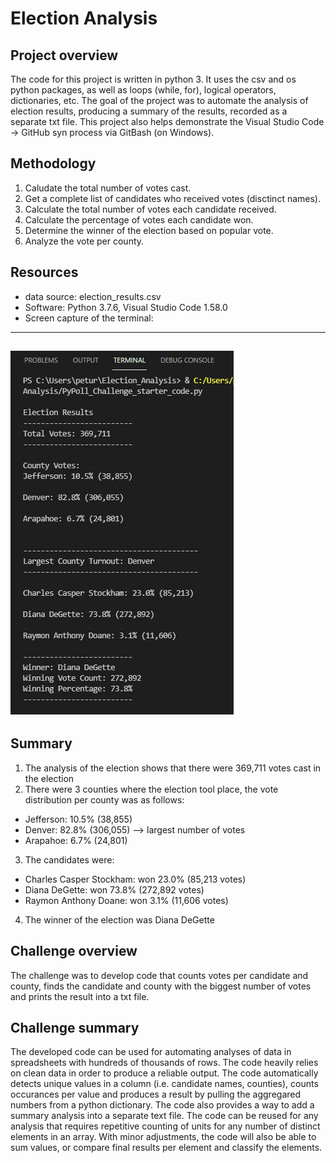 # Election Analysis
## Project overview
The code for this project is written in python 3. It uses the csv and os python packages, as well as loops (while, for), logical operators, dictionaries, etc. The goal of the project was to automate the analysis of election results, producing a summary of the results, recorded as a separate txt file.
This project also helps demonstrate the Visual Studio Code -> GitHub syn process via GitBash (on Windows).

## Methodology
1. Caludate the total number of votes cast.
2. Get a complete list of candidates who received votes (disctinct names).
3. Calculate the total number of votes each candidate received.
4. Calculate the percentage of votes each candidate won.
5. Determine the winner of the election based on popular vote.
6. Analyze the vote per county.

## Resources
 - data source: election_results.csv
 - Software: Python 3.7.6, Visual Studio Code 1.58.0
 - Screen capture of the terminal: 
---
 ![image](https://github.com/githubteodora/Election_Analysis/blob/main/Resources/terminal.PNG)
---
## Summary
1. The analysis of the election shows that there were 369,711 votes cast in the election
2. There were 3 counties where the election tool place, the vote distribution per county was as follows:
 - Jefferson: 10.5% (38,855)
 - Denver: 82.8% (306,055) --> largest number of votes
 - Arapahoe: 6.7% (24,801)
3. The candidates were: 
 - Charles Casper Stockham: won 23.0% (85,213 votes)
 - Diana DeGette: won 73.8% (272,892 votes)
 - Raymon Anthony Doane: won 3.1% (11,606 votes)
4. The winner of the election was Diana DeGette

## Challenge overview
The challenge was to develop code that counts votes per candidate and county, finds the candidate and county with the biggest number of votes and prints the result into a txt file. 

## Challenge summary
The developed code can be used for automating analyses of data in spreadsheets with hundreds of thousands of rows. The code heavily relies on clean data in order to produce a reliable output. The code automatically detects unique values in a column (i.e. candidate names, counties), counts occurances per value and produces a result by pulling the aggregared numbers from a python dictionary. The code also provides a way to add a summary analysis into a separate text file. The code can be reused for any analysis that requires repetitive counting of units for any number of distinct elements in an array. With minor adjustments, the code will also be able to sum values, or compare final results per element and classify the elements.
